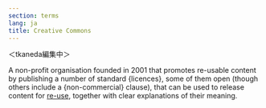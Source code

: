 ```yaml
---
section: terms
lang: ja
title: Creative Commons
---
```


＜tkaneda編集中＞

A non-profit organisation founded in 2001 that promotes re-usable content by publishing a number of standard {licences}, some of them open (though others include a {non-commercial} clause), that can be used to release content for [re-use](/glossary/en/terms/re-use/), together with clear explanations of their meaning.
